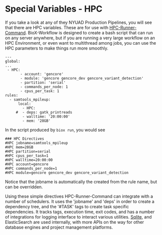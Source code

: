 # Special Variables - HPC

If you take a look at any of they NYUAD Production Pipelines, you will see that there are HPC variables. These are for use with [HPC-Runner-Command](https://jerowe.gitbooks.io/hpc-runner-command-docs/content/ "HPC-Runner-Command"). BioX-Workflow is designed to create a bash script that can run on any server anywhere, but if you are running a very large workflow on an HPC Environment, or even want to multithread among jobs, you can use the HPC parameters to make things run more smoothly.

```
---
global:
...
 - HPC:
       - account: 'gencore'
       - module: 'gencore gencore_dev gencore_variant_detection'
       - partition: 'serial'
       - commands_per_node: 1
       - cpus_per_task: 1
rules:
  - samtools_mpileup:
      local:
        - HPC:
     #  - deps: gatk_printreads
        - walltime: '20:00:00'
        - mem: '28GB'
```

In the script produced by `biox run`, you would see

```
### HPC Directives
#HPC jobname=samtools_mpileup
#HPC mem=28GB
#HPC partition=serial
#HPC cpus_per_task=1
#HPC walltime=20:00:00
#HPC account=gencore
#HPC commands_per_node=1
#HPC module=gencore gencore_dev gencore_variant_detection
```

Notice that the jobname is automatically the created from the rule name, but can be overridden.

Using these simple directives HPC-Runner-Command can integrate with a number of schedulers. It uses the 'jobname' and 'deps' in order to create a dependency tree, and the '\#TASK' tags to create task specific dependencies. It tracks tags, execution time, exit codes, and has a number of integrations for logging interface to interact various utilities.  [Sqlite,](https://metacpan.org/pod/HPC::Runner::Command::Plugin::Logger::Sqlite) and ElasticSearch are used internally, with more APIs on the way for other database engines and project management platforms. 

